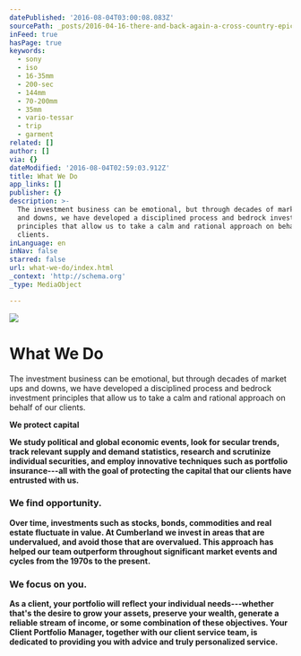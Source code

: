 ```yaml
---
datePublished: '2016-08-04T03:00:08.083Z'
sourcePath: _posts/2016-04-16-there-and-back-again-a-cross-country-epic.md
inFeed: true
hasPage: true
keywords:
  - sony
  - iso
  - 16-35mm
  - 200-sec
  - 144mm
  - 70-200mm
  - 35mm
  - vario-tessar
  - trip
  - garment
related: []
author: []
via: {}
dateModified: '2016-08-04T02:59:03.912Z'
title: What We Do
app_links: []
publisher: {}
description: >-
  The investment business can be emotional, but through decades of market ups
  and downs, we have developed a disciplined process and bedrock investment
  principles that allow us to take a calm and rational approach on behalf of our
  clients.
inLanguage: en
inNav: false
starred: false
url: what-we-do/index.html
_context: 'http://schema.org'
_type: MediaObject

---
```

![](https://the-grid-user-content.s3-us-west-2.amazonaws.com/a067ace5-4e06-4233-b996-d02b9fa867a6.jpg)

# What We Do

The investment business can be emotional, but through decades of market ups and downs, we have developed a disciplined process and bedrock investment principles that allow us to take a calm and rational approach on behalf of our clients.

**We protect capital**

**We study political and global economic events, look for secular trends, track relevant supply and demand statistics, research and scrutinize individual securities, and employ innovative techniques such as portfolio insurance---all with the goal of protecting the capital that our clients have entrusted with us.**

### **We find opportunity.**

**Over time, investments such as stocks, bonds, commodities and real estate fluctuate in value. At Cumberland we invest in areas that are undervalued, and avoid those that are overvalued. This approach has helped our team outperform throughout significant market events and cycles from the 1970s to the present.**

### **We focus on you.**

**As a client, your portfolio will reflect your individual needs---whether that's the desire to grow your assets, preserve your wealth, generate a reliable stream of income, or some combination of these objectives. Your Client Portfolio Manager, together with our client service team, is dedicated to providing you with advice and truly personalized service.**